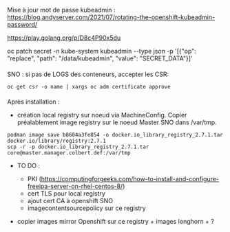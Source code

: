Mise à jour mot de passe kubeadmin :
  https://blog.andyserver.com/2021/07/rotating-the-openshift-kubeadmin-password/
  
  https://play.golang.org/p/D8c4P90x5du
  
  oc patch secret -n kube-system kubeadmin --type json -p '[{"op": "replace", "path": "/data/kubeadmin", "value": "SECRET_DATA"}]'

####
SNO : si pas de LOGS des conteneurs, accepter les CSR:
~~~
oc get csr -o name | xargs oc adm certificate approve
~~~

####
Après installation :
- création local registry sur noeud via MachineConfig. Copier préalablement image registry sur le noeud Master SNO dans /var/tmp.

~~~
podman image save b8604a3fe854 -o docker.io_library_registry_2.7.1.tar docker.io/library/registry:2.7.1
scp -r -p docker.io_library_registry_2.7.1.tar core@master.manager.colbert.def:/var/tmp
~~~

- TO DO :
  - PKI (https://computingforgeeks.com/how-to-install-and-configure-freeipa-server-on-rhel-centos-8/)
  - cert TLS pour local registry
  - ajout cert CA à openshift SNO
  - imagecontentsourcepolicy sur ce registry

- copier images mirror Openshift sur ce registry + images longhorn + ?
